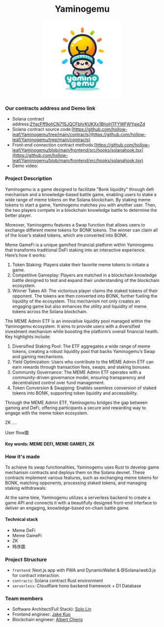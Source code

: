 <div align="center">
<h1>Yaminogemu</h1>

<img src="./frontend/public/logo.png" width="50%" height="50%"></img>

</div>

### Our contracts address and Demo link
- Solana contract address:[2YacFff9ohCN71SJQCFbhrKUKXx1BhoHTFYWFWYqieZd](https://explorer.solana.com/address/2YacFff9ohCN71SJQCFbhrKUKXx1BhoHTFYWFWYqieZd?cluster=devnet)
- Solana contract source code:[https://github.com/hollow-leaf/Yaminogemu/tree/main/contracts](https://github.com/hollow-leaf/Yaminogemu/tree/main/contracts)
- Front-end connection contract methods:[https://github.com/hollow-leaf/Yaminogemu/blob/main/frontend/src/hooks/solanahook.tsx](https://github.com/hollow-leaf/Yaminogemu/blob/main/frontend/src/hooks/solanahook.tsx)
- Demo video:

### Project Description

Yaminogemu is a game designed to facilitate "Bonk liquidity" through defi mechanism and a knowledge-based battle game, enabling users to stake a wide range of meme tokens on the Solana blockchain. By staking meme tokens to start a game, Yaminogemu matches you with another user. Then, the two players compete in a blockchain knowledge battle to determine the better player.

Moreover, Yaminogemu features a Swap function that allows users to exchange different meme tokens for BONK tokens. The winner can claim all of the loser’s staked tokens, which are converted into BONK.

Meme GameFi is a unique gamified financial platform within Yaminogemu that transforms traditional DeFi staking into an interactive experience. Here’s how it works:

1. Token Staking: Players stake their favorite meme tokens to initiate a game.
2. Competitive Gameplay: Players are matched in a blockchain knowledge battle designed to test and expand their understanding of the blockchain ecosystem.
3. Winner Takes All: The victorious player claims the staked tokens of their opponent. The tokens are then converted into BONK, further fueling the liquidity of the ecosystem.
This mechanism not only creates an engaging game but also enhances the utility and liquidity of meme tokens across the Solana blockchain.

The MEME Admin ETF is an innovative liquidity pool managed within the Yaminogemu ecosystem. It aims to provide users with a diversified investment mechanism while boosting the platform’s overall financial health. Key highlights include:

1. Diversified Staking Pool: The ETF aggregates a wide range of meme tokens, creating a robust liquidity pool that backs Yaminogemu’s Swap and gaming mechanisms.
2. Yield Optimization: Users who contribute to the MEME Admin ETF can earn rewards through transaction fees, swaps, and staking bonuses.
3. Community Governance: The MEME Admin ETF operates with a community-driven governance model, ensuring transparency and decentralized control over fund management.
4. Token Conversion & Swapping: Enables seamless conversion of staked tokens into BONK, supporting token liquidity and accessibility.

Through the MEME Admin ETF, Yaminogemu bridges the gap between gaming and DeFi, offering participants a secure and rewarding way to engage with the meme token ecosystem.

ZK ....

User flow圖

#### Key words: MEME DEFI, MEME GAMEFI, ZK

### How it's made

To achieve its swap functionalities, Yaminogemu uses Rust to develop game mechanism contracts and deploys them on the Solana devnet. These contracts implement various features, such as exchanging meme tokens for BONK, matching opponents, processing staked tokens, and managing staking withdrawals.

At the same time, Yaminogemu utilizes a serverless backend to create a game API and connects it with a beautifully designed front-end interface to deliver an engaging, knowledge-based on-chain battle game.

#### Technical stack
- Meme DeFi
- Meme GameFi
- ZK
- 時序圖

### Project Structure

- `frontend`: Next.js app with PWA and DynamicWallet & @Solana/web3.js for contract interaction.
- `contracts`: Solana contract Rust environment
- `serverless`: Cloudflare hono backend framework + D1 Database

### Team members
- Software Architect(Full Stack): [Solo Lin](https://github.com/LinXJ1204)
- Frontend engineer: [Jake Kuo](https://github.com/crypto0627)
- Blockchain engineer: [Albert Cheng](https://github.com/cheng-chun-yuan)
